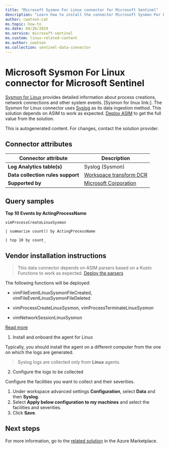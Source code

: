 ```yaml
---
title: "Microsoft Sysmon For Linux connector for Microsoft Sentinel"
description: "Learn how to install the connector Microsoft Sysmon For Linux to connect your data source to Microsoft Sentinel."
author: cwatson-cat
ms.topic: how-to
ms.date: 04/26/2024
ms.service: microsoft-sentinel
ms.custom: linux-related-content
ms.author: cwatson
ms.collection: sentinel-data-connector
---
```


# Microsoft Sysmon For Linux connector for Microsoft Sentinel

[Sysmon for Linux](https://github.com/Sysinternals/SysmonForLinux) provides detailed information about process creations, network connections and other system events.
[Sysmon for linux link:]. The Sysmon for Linux connector uses [Syslog](https://aka.ms/sysLogInfo) as its data ingestion method. This solution depends on ASIM to work as expected. [Deploy ASIM](https://aka.ms/DeployASIM) to get the full value from the solution.

This is autogenerated content. For changes, contact the solution provider.

## Connector attributes

| Connector attribute | Description |
| --- | --- |
| **Log Analytics table(s)** | Syslog (Sysmon)<br/> |
| **Data collection rules support** | [Workspace transform DCR](../../azure-monitor/logs/tutorial-workspace-transformations-portal.md) |
| **Supported by** | [Microsoft Corporation](https://support.microsoft.com) |

## Query samples

**Top 10 Events by ActingProcessName**

   ```kusto
vimProcessCreateLinuxSysmon
            
   | summarize count() by ActingProcessName
             
   | top 10 by count_
   ```



## Vendor installation instructions


>This data connector depends on ASIM parsers based on a Kusto Functions to work as expected. [Deploy the parsers](https://aka.ms/ASimSysmonForLinuxARM) 

 The following functions will be deployed:

 - vimFileEventLinuxSysmonFileCreated, vimFileEventLinuxSysmonFileDeleted

 - vimProcessCreateLinuxSysmon, vimProcessTerminateLinuxSysmon

 - vimNetworkSessionLinuxSysmon 

[Read more](https://aka.ms/AboutASIM)

1. Install and onboard the agent for Linux

Typically, you should install the agent on a different computer from the one on which the logs are generated.

>  Syslog logs are collected only from **Linux** agents.


2. Configure the logs to be collected

Configure the facilities you want to collect and their severities.

1.  Under workspace advanced settings **Configuration**, select **Data** and then **Syslog**.
2.  Select **Apply below configuration to my machines** and select the facilities and severities.
3.  Click **Save**.




## Next steps

For more information, go to the [related solution](https://azuremarketplace.microsoft.com/en-us/marketplace/apps/azuresentinel.azure-sentinel-solution-sysmonforlinux?tab=Overview) in the Azure Marketplace.
